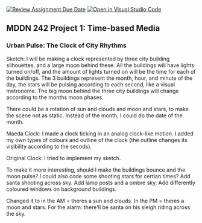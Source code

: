 [![Review Assignment Due Date](https://classroom.github.com/assets/deadline-readme-button-24ddc0f5d75046c5622901739e7c5dd533143b0c8e959d652212380cedb1ea36.svg)](https://classroom.github.com/a/JAZAP9dv)
[![Open in Visual Studio Code](https://classroom.github.com/assets/open-in-vscode-718a45dd9cf7e7f842a935f5ebbe5719a5e09af4491e668f4dbf3b35d5cca122.svg)](https://classroom.github.com/online_ide?assignment_repo_id=11439689&assignment_repo_type=AssignmentRepo)
## MDDN 242 Project 1: Time-based Media  

### Urban Pulse: The Clock of City Rhythms

Sketch:
I will be making a clock represented by three city building silhouettes, and a large moon behind these. All the buildings will have lights turned on/off, and the amount of lights turned on will be the time for each of the buildings. The 3 buildings represent the month, hour, and minute of the day, the stars will be pulsing according to each second, like a visual metronome. The big moon behind the three city buildings will change according to the months moon phases.

There could be a rotation of sun and clouds and moon and stars, to make the scene not as static. 
Instead of the month, I could do the date of the month. 

Maeda Clock:
I made a clock ticking in an analog clock-like motion. I added my own types of colours and outline of the clock (the outline changes its 
visibility according to the secods).

Original Clock:
I tried to implement my sketch. 

To make it more interesting, should I make the buildings bounce and the moon pulse? I could also code some shooting stars for certian times?
Add santa shooting across sky. Add lamp posts and a ombre sky. Add differently coloured windows on background buildings. 

Changed it to in the AM = theres a sun and clouds.
In the PM = theres a moon and stars. 
For the alarm: there'll be santa on his sleigh riding across the sky. 
